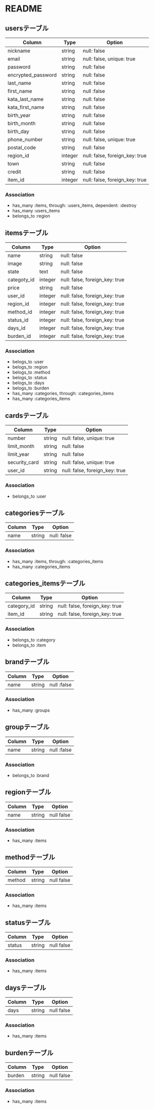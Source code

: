 # README

## usersテーブル
|Column|Type|Option|
|------|----|------|
|nickname|string|null: false|
|email|string|null: false, unique: true|
|password|string|null: false|
|encrypted_password|string|null: false|
|last_name|string|null: false|
|first_name|string|null :false|
|kata_last_name|string|null: false|
|kata_first_name|string|null: false|
|birth_year|string|null: false|
|birth_month|string|null: false|
|birth_day|string|null: false|
|phone_number|string|null: false, unique: true|
|postal_code|string|null: false|
|region_id|integer|null: false, foreign_key: true|
|town|string|null: false|
|credit|string|null: false|
|item_id|integer|null: false, foreign_key: true|

### Association
- has_many :items, through: :users_items, dependent: :destroy
- has_many :users_items
- belongs_to :region

## itemsテーブル
|Column|Type|Option|
|------|----|------|
|name|string|null: false|
|image|string|null: false|
|state|text|null: false|
|categoty_id|integer|null: false, foreign_key: true|
|price|string|null: false|
|user_id|integer|null: false, foreign_key: true|
|region_id|integer|null: false, foreign_key: true|
|method_id|integer|null: false, foreign_key: true|
|status_id|integer|null: false, foreign_key: true|
|days_id|integer|null: false, foreign_key: true|
|burden_id|integer|null: false, foreign_key: true|

### Association
- belogs_to :user
- belogs_to :region
- belogs_to :method
- belogs_to :status
- belogs_to :days
- belogs_to :burden
- has_many :categories, through: :categories_items
- has_many :categories_items

## cardsテーブル
|Column|Type|Option|
|------|----|------|
|number|string|null: false, unique: true|
|limit_month|string|null: false|
|limit_year|string|null: false|
|security_card|string|null: false, unique: true|
|user_id|string|null: false, foreign_key: true|

### Association
- belongs_to :user

## categoriesテーブル
|Column|Type|Option|
|------|----|------|
|name|string|null: false|

### Association
- has_many :items, through: :categories_items
- has_many :categories_items

## categories_itemsテーブル
|Column|Type|Option|
|------|----|------|
|category_id|string|null: false, foreign_key: true|
|item_id|string|null: false, foreign_key: true|

### Association
- belongs_to :category
- belongs_to :item

## brandテーブル
|Column|Type|Option|
|------|----|------|
|name|string|null :false|

### Association
- has_many :groups

## groupテーブル
|Column|Type|Option|
|------|----|------|
|name|string|null :false|

### Association
- belongs_to :brand

## regionテーブル
|Column|Type|Option|
|------|----|------|
|name|string|null false|

### Association
- has_many :items

## methodテーブル
|Column|Type|Option|
|------|----|------|
|method|string|null false|

### Association
- has_many :items

## statusテーブル
|Column|Type|Option|
|------|----|------|
|status|string|null false|

### Association
- has_many :items

## daysテーブル
|Column|Type|Option|
|------|----|------|
|days|string|null false|

### Association
- has_many :items

## burdenテーブル
|Column|Type|Option|
|------|----|------|
|burden|string|null false|

### Association
- has_many :items




















